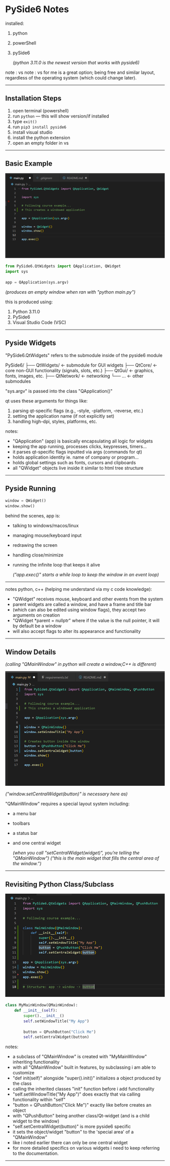 # PySide6 Notes

installed:

1. python
2. powerShell
3. pySide6

   _(python 3.11.0 is the newest version that works with pyside6)_

note : vs note : vs for me is a great option; being free and similar layout,
regardless of the operating system (which could change later).

---

## Installation Steps

1. open terminal (powershell)
2. run `python` — this will show version/if installed
3. type `exit()`
4. run `pip3 install pyside6`
5. install visual studio
6. install the python extension
7. open an empty folder in vs

---

## Basic Example

![notes first sc](assets\image-01.png)

```python
from PySide6.QtWidgets import QApplication, QWidget
import sys

app = QApplication(sys.argv)
```

_(produces an empty window when ran with "python main.py")_

this is produced using:

1. Python 3.11.0
2. PySide6
3. Visual Studio Code (VSC)

---

## Pyside Widgets

"PySide6.QtWidgets" refers to the submodule inside of the pyside6 module

PySide6/
├── QtWidgets/ ← submodule for GUI widgets
├── QtCore/ ← core non-GUI functionality (signals, slots, etc.)
├── QtGui/ ← graphics, fonts, images, etc.
├── QtNetwork/ ← networking
└── ... ← other submodules

"sys.argv" is passed into the class "QApplication()"

qt uses these arguments for things like:

1. parsing qt-specific flags (e.g., -style, -platform, -reverse, etc.)
2. setting the application name (if not explicitly set)
3. handling high-dpi, styles, platforms, etc.

notes:

- "QApplication" (app) is basically encapsulating all logic for widgets
- keeping the app running, processes clicks, keypresses, timers...
- it parses qt-specific flags inputted via args (commands for qt)
- holds application identity ie. name of company or program...
- holds global settings such as fonts, cursors and clipboards
- all "QWidget" objects live inside it similar to html tree structure

---

## Pyside Running

```python
window = QWidget()
window.show()
```

behind the scenes, app is:

- talking to windows/macos/linux
- managing mouse/keyboard input
- redrawing the screen
- handling close/minimize
- running the infinite loop that keeps it alive

  _("app.exec()" starts a while loop to keep the window in an event loop)_

---

notes python, c++ (helping me understand via my c code knowledge):

- "QWidget" receives mouse, keyboard and other events from the system
- parent widgets are called a window, and have a frame and title bar
- (which can also be edited using window flags), they accept two arguments on creation
- "QWidget \*parent = nullptr" where if the value is the null pointer, it will by default be a window
- will also accept flags to alter its appearance and functionality

---

## Window Details

_(calling "QMainWindow" in python will create a window,C++ is different)_

![notes second sc](assets\image-02.png)

_("window.setCentralWidget(button)" is necessary here as)_

"QMainWindow" requires a special layout system including:

- a menu bar
- toolbars
- a status bar
- and one central widget

  _(when you call "setCentralWidget(widget)", you’re telling the "QMainWindow")_
  _(“this is the main widget that fills the central area of the window.”)_

---

## Revisiting Python Class/Subclass

![notes third sc](assets\image-03.PNG)

```python
class MyMainWindow(QMainWindow):
    def __init__(self):
        super().__init__()
        self.setWindowTitle("My App")

        button = QPushButton("Click Me")
        self.setCentralWidget(button)
```

notes:

- a subclass of "QMainWindow" is created with "MyMainWindow" inheriting functionality
- with all "QMainWindow" built in features, by subclassing i am able to customize
- "def init(self)" alongside "super().init()" initializes a object produced by the class
- calling the inherited classes "init" function before i add functionality
- "self.setWindowTitle("My App")" does exactly that via calling functionality within "self"
- "button = QPushButton("Click Me")" exactly like before creates an object
- with "QPushButton" being another class/Qt-widget (and is a child widget to the window)
- "self.setCentralWidget(button)" is more pyside6 specific
- it sets the object/widget "button" to the 'special area' of a "QMainWindow"
- like i noted earlier there can only be one central widget
- for more detailed specifics on various widgets i need to keep referring to the documentation.

---
